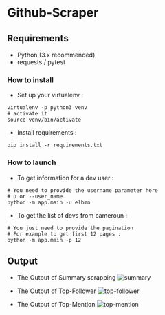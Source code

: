 # Github-Scraper

## Requirements

- Python (3.x recommended)
- requests / pytest

### How to install

- Set up your virtualenv : 
```shell
virtualenv -p python3 venv
# activate it
source venv/bin/activate
```

- Install requirements :
```shell
pip install -r requirements.txt
```

### How to launch

- To get information for a dev user :
```shell
# You need to provide the username parameter here
# u or --user_name
python -m app.main -u elhmn
```

- To get the list of devs from cameroun : 
```shell
# You just need to provide the pagination
# For example to get first 12 pages :
python -m app.main -p 12
```

## Output

- The Output of Summary scrapping
![summary](./img/page_summary.png)

- The Output of Top-Follower
![top-follower](./img/top_follower.png)

- The Output of Top-Mention
![top-mention](./img/top_mention.png)

